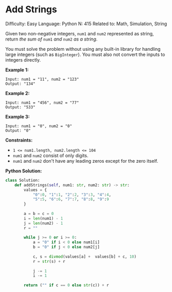 # Add Strings

Difficulty: Easy
Language: Python
N: 415
Related to: Math, Simulation, String

Given two non-negative integers, `num1` and `num2` represented as string, return *the sum of* `num1` *and* `num2` *as a string*.

You must solve the problem without using any built-in library for handling large integers (such as `BigInteger`). You must also not convert the inputs to integers directly.

**Example 1:**

```
Input: num1 = "11", num2 = "123"
Output: "134"

```

**Example 2:**

```
Input: num1 = "456", num2 = "77"
Output: "533"

```

**Example 3:**

```
Input: num1 = "0", num2 = "0"
Output: "0"

```

**Constraints:**

- `1 <= num1.length, num2.length <= 104`
- `num1` and `num2` consist of only digits.
- `num1` and `num2` don't have any leading zeros except for the zero itself.

**Python Solution:**

```python
class Solution:
    def addStrings(self, num1: str, num2: str) -> str:
        values = {
            "0":0, "1":1, "2":2, "3":3, "4":4,
            "5":5, "6":6, "7":7, "8":8, "9":9
        }
        
        a = b = c = 0
        i = len(num1) - 1
        j = len(num2) - 1
        r = ""
        
        while j >= 0 or i >= 0:
            a = "0" if i < 0 else num1[i]
            b = "0" if j < 0 else num2[j]
            
            c, s = divmod(values[a] +  values[b] + c, 10)
            r = str(s) + r
            
            j -= 1
            i -= 1
            
        return ("" if c == 0 else str(c)) + r
```
